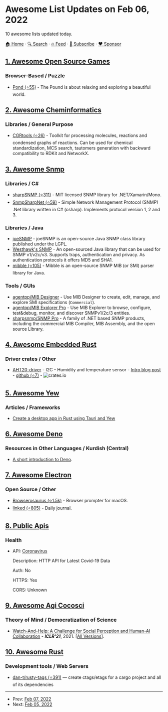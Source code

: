 # Awesome List Updates on Feb 06, 2022

10 awesome lists updated today.

[🏠 Home](/README.md) · [🔍 Search](https://www.trackawesomelist.com/search/) · [🔥 Feed](https://www.trackawesomelist.com/rss.xml) · [📮 Subscribe](https://trackawesomelist.us17.list-manage.com/subscribe?u=d2f0117aa829c83a63ec63c2f&id=36a103854c) · [❤️  Sponsor](https://github.com/sponsors/theowenyoung)



## [1. Awesome Open Source Games](/content/michelpereira/awesome-open-source-games/README.md)

### Browser-Based / Puzzle

*   [Pond (⭐55)](https://github.com/Zolmeister/pond) - The Pound is about relaxing and exploring a beautiful world.

## [2. Awesome Cheminformatics](/content/hsiaoyi0504/awesome-cheminformatics/README.md)

### Libraries / General Purpose

*   [CGRtools (⭐26)](https://github.com/cimm-kzn/CGRtools) - Toolkit for processing molecules, reactions and condensed graphs of reactions. Can be used for chemical standardization, MCS search, tautomers generation with backward compatibility to RDKit and NetworkX.

## [3. Awesome Snmp](/content/eozer/awesome-snmp/README.md)

### Libraries / C#

*   [sharpSNMP (⭐311)](https://github.com/lextudio/sharpsnmplib) - MIT licensed SNMP library for .NET/Xamarin/Mono.
*   [SnmpSharpNet (⭐59)](https://github.com/rqx110/SnmpSharpNet) - Simple Network Management Protocol (SNMP) .Net library written in C# (csharp). Implements protocol version 1, 2 and 3.

### Libraries / Java

*   [joeSNMP](https://sourceforge.net/projects/joesnmp/) - joeSNMP is an open-source Java SNMP class library published under the LGPL.
*   [Westhawk's SNMP](https://snmp.westhawk.co.uk/) - An open-sourced Java library that can be used for SNMP v1/v2c/v3. Supports traps, authentication and privacy. As authentication protocols it offers MD5 and SHA1.
*   [mibble (⭐105)](https://github.com/cederberg/mibble) - Mibble is an open-source SNMP MIB (or SMI) parser library for Java.

### Tools / GUIs

*   [agentpp/MIB Designer](https://www.agentpp.com/tools/mibdesigner.html) - Use MIB Designer to create, edit, manage, and explore SMI specifications (`Commercial`).
*   [agentpp/MIB Explorer Pro](https://www.agentpp.com/tools/mibexplorer.html) - Use MIB Explorer to browse, configure, test\&debug, monitor, and discover SNMPv1/2c/3 entities.
*   [sharpsnmp/SNMP Pro](https://www.sharpsnmp.com/) - A family of .NET based SNMP products, including the commercial MIB Compiler, MIB Assembly, and the open source Library.

## [4. Awesome Embedded Rust](/content/rust-embedded/awesome-embedded-rust/README.md)

### Driver crates / Other

*   [AHT20-driver](https://crates.io/crates/aht20-driver) - I2C - Humidity and temperature sensor - [Intro blog post](http://www.rawmeat.org/code/20220130-aht20_driver/) - [github (⭐7)](https://github.com/anglerud/aht20-driver) - ![crates.io](https://img.shields.io/crates/v/aht20-driver.svg)

## [5. Awesome Yew](/content/jetli/awesome-yew/README.md)

### Articles / Frameworks

*   [Create a desktop app in Rust using Tauri and Yew](https://dev.to/stevepryde/create-a-desktop-app-in-rust-using-tauri-and-yew-2bhe)

## [6. Awesome Deno](/content/denolib/awesome-deno/README.md)

### Resources in Other Languages / Kurdish (Central)

*   [A short introduction to Deno](https://devs.krd/about-deno).

## [7. Awesome Electron](/content/sindresorhus/awesome-electron/README.md)

### Open Source / Other

*   [Browserosaurus (⭐1.5k)](https://github.com/will-stone/browserosaurus) - Browser prompter for macOS.
*   [linked (⭐805)](https://github.com/lostdesign/linked) - Daily journal.

## [8. Public Apis](/content/public-apis/public-apis/README.md)

### Health

- API: [Coronavirus](https://pipedream.com/@pravin/http-api-for-latest-wuhan-coronavirus-data-2019-ncov-p_G6CLVM/readme)

  Description: HTTP API for Latest Covid-19 Data

  Auth: No

  HTTPS: Yes

  CORS: Unknown



## [9. Awesome Agi Cocosci](/content/YuzheSHI/awesome-agi-cocosci/README.md)

### Theory of Mind / Democratization of Science

*   [Watch-And-Help: A Challenge for Social Perception and Human-AI Collaboration](https://openreview.net/forum?id=w_7JMpGZRh0) - ***ICLR'21***, 2021. \[[All Versions](https://scholar.google.com/scholar?oi=bibs\&hl=en\&cluster=16340001407726295133)].

## [10. Awesome Rust](/content/rust-unofficial/awesome-rust/README.md)

### Development tools / Web Servers

*   [dan-t/rusty-tags (⭐391)](https://github.com/dan-t/rusty-tags) — create ctags/etags for a cargo project and all of its dependencies

---

- Prev: [Feb 07, 2022](/content/2022/02/07/README.md)
- Next: [Feb 05, 2022](/content/2022/02/05/README.md)